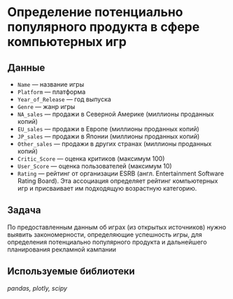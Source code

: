 # Определение потенциально популярного продукта в сфере компьютерных игр
## Данные
- `Name` — название игры
- `Platform` — платформа
- `Year_of_Release` — год выпуска
- `Genre` — жанр игры
- `NA_sales` — продажи в Северной Америке (миллионы проданных копий)
- `EU_sales` — продажи в Европе (миллионы проданных копий)
- `JP_sales` — продажи в Японии (миллионы проданных копий)
- `Other_sales` — продажи в других странах (миллионы проданных копий)
- `Critic_Score` — оценка критиков (максимум 100)
- `User_Score` — оценка пользователей (максимум 10)
- `Rating` — рейтинг от организации ESRB (англ. Entertainment Software Rating Board). Эта ассоциация определяет рейтинг компьютерных игр и присваивает им подходящую возрастную категорию.

## Задача
По предоставленным данным об играх (из открытых источников) нужно выявить закономерности, определяющие успешность игры, для определения потенциально популярного продукта и дальнейшего планирования рекламной кампании

## Используемые библиотеки
*pandas, plotly, scipy*
